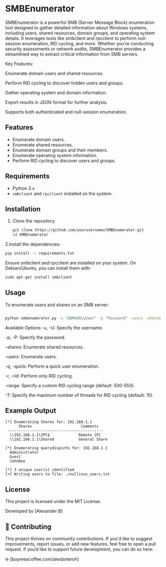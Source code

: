 # SMBEnumerator
SMBEnumerator is a powerful SMB (Server Message Block) enumeration tool designed to gather detailed information about Windows systems, including users, shared resources, domain groups, and operating system details. It leverages tools like smbclient and rpcclient to perform null-session enumeration, RID cycling, and more. Whether you're conducting security assessments or network audits, SMBEnumerator provides a streamlined way to extract critical information from SMB servers.

Key Features:

Enumerate domain users and shared resources.

Perform RID cycling to discover hidden users and groups.

Gather operating system and domain information.

Export results in JSON format for further analysis.

Supports both authenticated and null-session enumeration.

## Features

- Enumerate domain users.
- Enumerate shared resources.
- Enumerate domain groups and their members.
- Enumerate operating system information.
- Perform RID cycling to discover users and groups.

## Requirements

- Python 3.x
- `smbclient` and `rpcclient` installed on the system.

## Installation

1. Clone the repository:

   ```bash
   git clone https://github.com/yourusername/SMBEnumerator.git
   cd SMBEnumerator
     ```
2.Install the dependencies:

  ```bash
pip install -r requirements.txt
  ```
Ensure smbclient and rpcclient are installed on your system. On Debian/Ubuntu, you can install them with:

  ```bash
sudo apt-get install smbclient
  ```
## Usage

To enumerate users and shares on an SMB server:

  ```bash

python smbenumerator.py -u "DOMAIN\\User" -p "Password" -users -shares 192.168.1.1
  ```

Available Options
-u, -U: Specify the username.

-p, -P: Specify the password.

-shares: Enumerate shared resources.

-users: Enumerate users.

-q, -quick: Perform a quick user enumeration.

-r, -rid: Perform only RID cycling.

-range: Specify a custom RID cycling range (default: 500-550).

-T: Specify the maximum number of threads for RID cycling (default: 15).

## Example Output
  ```
[*] Enumerating Shares for: 192.168.1.1
        Shares                      Comments
   -------------------------------------------
    \\192.168.1.1\IPC$             Remote IPC
    \\192.168.1.1\Shared           General Share

[*] Enumerating querydispinfo for: 192.168.1.1
    Administrator
    Guest
    JohnDoe

[*] 3 unique user(s) identified
[+] Writing users to file: ./nullinux_users.txt
  ```
## License
This project is licensed under the MIT License.

Developed by [Alexander B]

## 🤝 Contributing
This project thrives on community contributions. If you'd like to suggest improvements, report issues, or add new features, feel free to open a pull request.
If you’d like to support future development, you can do so here:

☕ [buymeacoffee.com/alexboteroh]
